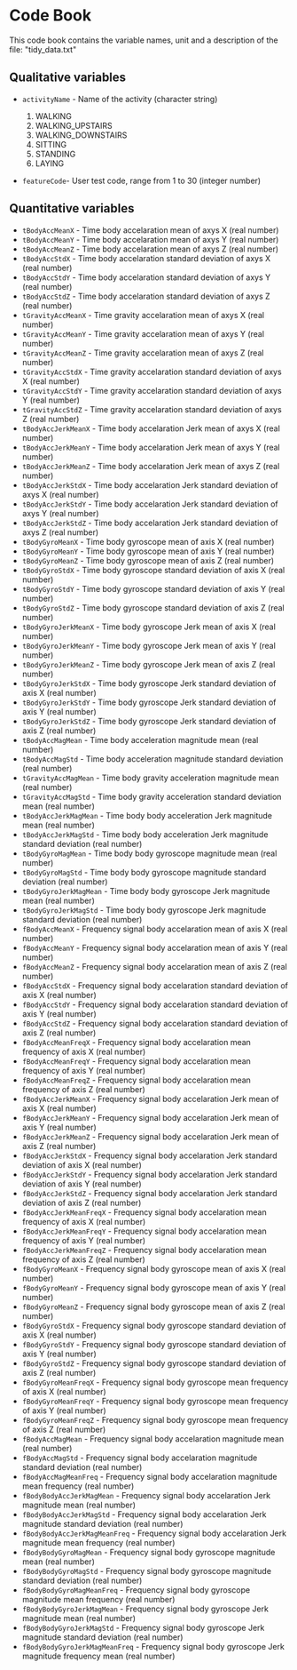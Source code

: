 # Code Book

This code book contains the variable names, unit and a description of the file: "tidy_data.txt"

## Qualitative variables

* `activityName` - Name of the activity (character string)
	1. WALKING
	2. WALKING_UPSTAIRS
	3. WALKING_DOWNSTAIRS
	4. SITTING
	5. STANDING
	6. LAYING

* `featureCode`- User test code, range from 1 to 30 (integer number)

## Quantitative variables

* `tBodyAccMeanX` - Time body accelaration mean of axys X (real number)
* `tBodyAccMeanY` - Time body accelaration mean of axys Y (real number)
* `tBodyAccMeanZ` - Time body accelaration mean of axys Z (real number)
* `tBodyAccStdX` - Time body accelaration standard deviation of axys X (real number)
* `tBodyAccStdY` - Time body accelaration standard deviation of axys Y (real number)
* `tBodyAccStdZ` - Time body accelaration standard deviation of axys Z (real number)
* `tGravityAccMeanX` - Time gravity accelaration mean of axys X (real number)
* `tGravityAccMeanY` - Time gravity accelaration mean of axys Y (real number)
* `tGravityAccMeanZ` - Time gravity accelaration mean of axys Z (real number)
* `tGravityAccStdX` - Time gravity accelaration standard deviation of axys X (real number)
* `tGravityAccStdY` - Time gravity accelaration standard deviation of axys Y (real number)
* `tGravityAccStdZ` - Time gravity accelaration standard deviation of axys Z (real number)
* `tBodyAccJerkMeanX` - Time body accelaration Jerk mean of axys X (real number)
* `tBodyAccJerkMeanY` - Time body accelaration Jerk mean of axys Y (real number)
* `tBodyAccJerkMeanZ` - Time body accelaration Jerk mean of axys Z (real number)
* `tBodyAccJerkStdX` - Time body accelaration Jerk standard deviation of axys X (real number)
* `tBodyAccJerkStdY` - Time body accelaration Jerk standard deviation of axys Y (real number)
* `tBodyAccJerkStdZ` - Time body accelaration Jerk standard deviation of axys Z (real number)
* `tBodyGyroMeanX` - Time body gyroscope mean of axis X (real number)
* `tBodyGyroMeanY` - Time body gyroscope mean of axis Y (real number)
* `tBodyGyroMeanZ` - Time body gyroscope mean of axis Z (real number)
* `tBodyGyroStdX` - Time body gyroscope standard deviation of axis X (real number)
* `tBodyGyroStdY` - Time body gyroscope standard deviation of axis Y (real number)
* `tBodyGyroStdZ` - Time body gyroscope standard deviation of axis Z (real number)
* `tBodyGyroJerkMeanX` - Time body gyroscope Jerk mean of axis X (real number)
* `tBodyGyroJerkMeanY` - Time body gyroscope Jerk mean of axis Y (real number)
* `tBodyGyroJerkMeanZ` - Time body gyroscope Jerk mean of axis Z (real number)
* `tBodyGyroJerkStdX` - Time body gyroscope Jerk standard deviation of axis X (real number)
* `tBodyGyroJerkStdY` - Time body gyroscope Jerk standard deviation of axis Y (real number)
* `tBodyGyroJerkStdZ` - Time body gyroscope Jerk standard deviation of axis Z (real number)
* `tBodyAccMagMean` - Time body acceleration magnitude mean (real number)
* `tBodyAccMagStd` - Time body acceleration magnitude standard deviation (real number)
* `tGravityAccMagMean` - Time body gravity acceleration magnitude mean (real number)
* `tGravityAccMagStd` - Time body gravity acceleration standard deviation mean (real number)
* `tBodyAccJerkMagMean` - Time body body acceleration Jerk magnitude mean (real number)
* `tBodyAccJerkMagStd` - Time body body acceleration Jerk magnitude standard deviation (real number)
* `tBodyGyroMagMean` - Time body body gyroscope magnitude mean (real number)
* `tBodyGyroMagStd` - Time body body gyroscope magnitude standard deviation (real number)
* `tBodyGyroJerkMagMean` - Time body body gyroscope Jerk magnitude mean (real number)
* `tBodyGyroJerkMagStd` - Time body body gyroscope Jerk magnitude standard deviation (real number)
* `fBodyAccMeanX` - Frequency signal body accelaration mean of axis X (real number)
* `fBodyAccMeanY` - Frequency signal body accelaration mean of axis Y (real number)
* `fBodyAccMeanZ` - Frequency signal body accelaration mean of axis Z (real number)
* `fBodyAccStdX` - Frequency signal body accelaration standard deviation of axis X (real number)
* `fBodyAccStdY` - Frequency signal body accelaration standard deviation of axis Y (real number)
* `fBodyAccStdZ` - Frequency signal body accelaration standard deviation of axis Z (real number)
* `fBodyAccMeanFreqX` - Frequency signal body accelaration mean frequency of axis X (real number)
* `fBodyAccMeanFreqY` - Frequency signal body accelaration mean frequency of axis Y (real number)
* `fBodyAccMeanFreqZ` - Frequency signal body accelaration mean frequency of axis Z (real number)
* `fBodyAccJerkMeanX` - Frequency signal body accelaration Jerk mean of axis X (real number)
* `fBodyAccJerkMeanY` - Frequency signal body accelaration Jerk mean of axis Y (real number)
* `fBodyAccJerkMeanZ` - Frequency signal body accelaration Jerk mean of axis Z (real number)
* `fBodyAccJerkStdX` - Frequency signal body accelaration Jerk standard deviation of axis X (real number)
* `fBodyAccJerkStdY` - Frequency signal body accelaration Jerk standard deviation of axis Y (real number)
* `fBodyAccJerkStdZ` - Frequency signal body accelaration Jerk standard deviation of axis Z (real number)
* `fBodyAccJerkMeanFreqX` - Frequency signal body accelaration mean frequency of axis X (real number)
* `fBodyAccJerkMeanFreqY` - Frequency signal body accelaration mean frequency of axis Y (real number)
* `fBodyAccJerkMeanFreqZ` - Frequency signal body accelaration mean frequency of axis Z (real number)
* `fBodyGyroMeanX` - Frequency signal body gyroscope mean of axis X (real number)
* `fBodyGyroMeanY` - Frequency signal body gyroscope mean of axis Y (real number)
* `fBodyGyroMeanZ` - Frequency signal body gyroscope mean of axis Z (real number)
* `fBodyGyroStdX` - Frequency signal body gyroscope standard deviation of axis X (real number)
* `fBodyGyroStdY` - Frequency signal body gyroscope standard deviation of axis Y (real number)
* `fBodyGyroStdZ` - Frequency signal body gyroscope standard deviation of axis Z (real number)
* `fBodyGyroMeanFreqX` - Frequency signal body gyroscope mean frequency of axis X (real number)
* `fBodyGyroMeanFreqY` - Frequency signal body gyroscope mean frequency of axis Y (real number)
* `fBodyGyroMeanFreqZ` - Frequency signal body gyroscope mean frequency of axis Z (real number)
* `fBodyAccMagMean` - Frequency signal body accelaration magnitude mean (real number)
* `fBodyAccMagStd` - Frequency signal body accelaration magnitude standard deviation (real number)
* `fBodyAccMagMeanFreq` - Frequency signal body accelaration magnitude mean frequency (real number)
* `fBodyBodyAccJerkMagMean` - Frequency signal body accelaration Jerk magnitude mean (real number)
* `fBodyBodyAccJerkMagStd` - Frequency signal body accelaration Jerk magnitude standard deviation (real number)
* `fBodyBodyAccJerkMagMeanFreq` - Frequency signal body accelaration Jerk magnitude mean frequency (real number)
* `fBodyBodyGyroMagMean` - Frequency signal body gyroscope magnitude mean (real number)
* `fBodyBodyGyroMagStd` - Frequency signal body gyroscope magnitude standard deviation (real number)
* `fBodyBodyGyroMagMeanFreq` - Frequency signal body gyroscope magnitude mean frequency (real number)
* `fBodyBodyGyroJerkMagMean` - Frequency signal body gyroscope Jerk magnitude mean (real number)
* `fBodyBodyGyroJerkMagStd` - Frequency signal body gyroscope Jerk magnitude standard deviation (real number)
* `fBodyBodyGyroJerkMagMeanFreq` - Frequency signal body gyroscope Jerk magnitude frequency mean (real number)